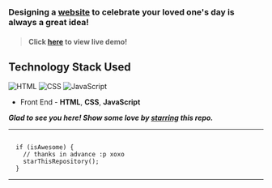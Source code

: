 
### Designing a [website](https://smilegupta.github.io/HappyBirthdayTanayPratap/) to celebrate your loved one's day is always a great idea!

> #### Click [here](https://smilegupta.github.io/HappyBirthdayTanayPratap/) to view live demo!

## Technology Stack Used

![HTML](https://img.shields.io/badge/frontend-html-orange.svg?logo=html5&style=flat-square) 
![CSS](https://img.shields.io/badge/frontend-css-yellowgreen.svg?logo=css3&style=flat-square)
![JavaScript](https://img.shields.io/badge/frontend-javascript-yellow.svg?logo=javascript&style=flat-square)

- Front End - **HTML**, **CSS**, **JavaScript**



***Glad to see you here! Show some love by [starring](https://github.com/smilegupta/HappyBirthday/) this repo.***

-----

```

  if (isAwesome) {
    // thanks in advance :p xoxo
    starThisRepository();
  }

```

******
